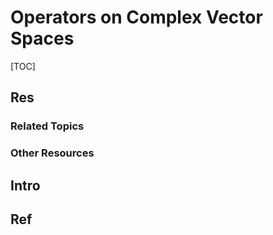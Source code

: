 # Operators on Complex Vector Spaces

[TOC]



## Res
### Related Topics


### Other Resources



## Intro



## Ref
